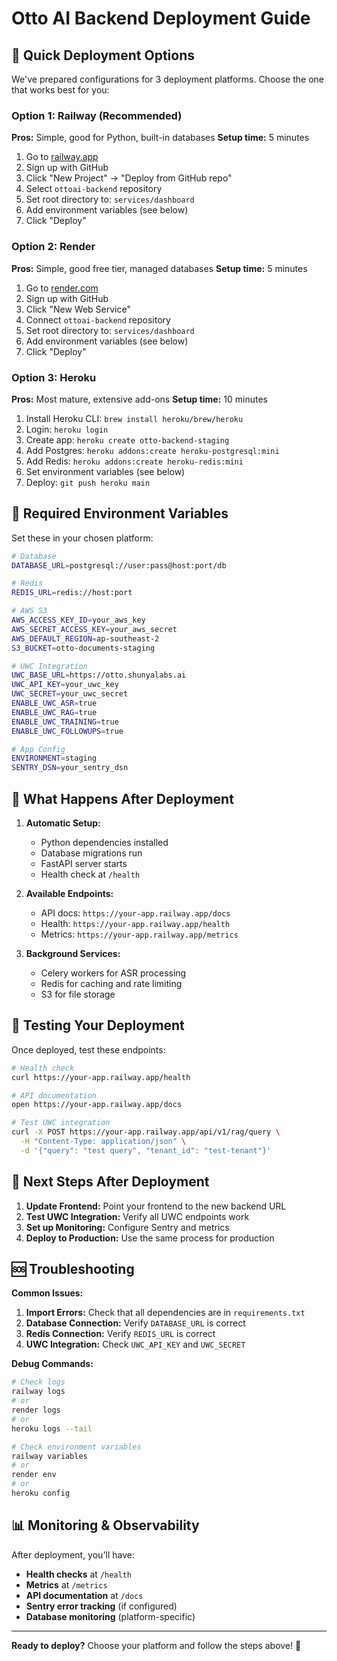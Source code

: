# Otto AI Backend Deployment Guide

## 🚀 Quick Deployment Options

We've prepared configurations for 3 deployment platforms. Choose the one that works best for you:

### Option 1: Railway (Recommended)
**Pros:** Simple, good for Python, built-in databases
**Setup time:** 5 minutes

1. Go to [railway.app](https://railway.app)
2. Sign up with GitHub
3. Click "New Project" → "Deploy from GitHub repo"
4. Select `ottoai-backend` repository
5. Set root directory to: `services/dashboard`
6. Add environment variables (see below)
7. Click "Deploy"

### Option 2: Render
**Pros:** Simple, good free tier, managed databases
**Setup time:** 5 minutes

1. Go to [render.com](https://render.com)
2. Sign up with GitHub
3. Click "New Web Service"
4. Connect `ottoai-backend` repository
5. Set root directory to: `services/dashboard`
6. Add environment variables (see below)
7. Click "Deploy"

### Option 3: Heroku
**Pros:** Most mature, extensive add-ons
**Setup time:** 10 minutes

1. Install Heroku CLI: `brew install heroku/brew/heroku`
2. Login: `heroku login`
3. Create app: `heroku create otto-backend-staging`
4. Add Postgres: `heroku addons:create heroku-postgresql:mini`
5. Add Redis: `heroku addons:create heroku-redis:mini`
6. Set environment variables (see below)
7. Deploy: `git push heroku main`

## 🔧 Required Environment Variables

Set these in your chosen platform:

```bash
# Database
DATABASE_URL=postgresql://user:pass@host:port/db

# Redis
REDIS_URL=redis://host:port

# AWS S3
AWS_ACCESS_KEY_ID=your_aws_key
AWS_SECRET_ACCESS_KEY=your_aws_secret
AWS_DEFAULT_REGION=ap-southeast-2
S3_BUCKET=otto-documents-staging

# UWC Integration
UWC_BASE_URL=https://otto.shunyalabs.ai
UWC_API_KEY=your_uwc_key
UWC_SECRET=your_uwc_secret
ENABLE_UWC_ASR=true
ENABLE_UWC_RAG=true
ENABLE_UWC_TRAINING=true
ENABLE_UWC_FOLLOWUPS=true

# App Config
ENVIRONMENT=staging
SENTRY_DSN=your_sentry_dsn
```

## 🎯 What Happens After Deployment

1. **Automatic Setup:**
   - Python dependencies installed
   - Database migrations run
   - FastAPI server starts
   - Health check at `/health`

2. **Available Endpoints:**
   - API docs: `https://your-app.railway.app/docs`
   - Health: `https://your-app.railway.app/health`
   - Metrics: `https://your-app.railway.app/metrics`

3. **Background Services:**
   - Celery workers for ASR processing
   - Redis for caching and rate limiting
   - S3 for file storage

## 🧪 Testing Your Deployment

Once deployed, test these endpoints:

```bash
# Health check
curl https://your-app.railway.app/health

# API documentation
open https://your-app.railway.app/docs

# Test UWC integration
curl -X POST https://your-app.railway.app/api/v1/rag/query \
  -H "Content-Type: application/json" \
  -d '{"query": "test query", "tenant_id": "test-tenant"}'
```

## 🔄 Next Steps After Deployment

1. **Update Frontend:** Point your frontend to the new backend URL
2. **Test UWC Integration:** Verify all UWC endpoints work
3. **Set up Monitoring:** Configure Sentry and metrics
4. **Deploy to Production:** Use the same process for production

## 🆘 Troubleshooting

**Common Issues:**

1. **Import Errors:** Check that all dependencies are in `requirements.txt`
2. **Database Connection:** Verify `DATABASE_URL` is correct
3. **Redis Connection:** Verify `REDIS_URL` is correct
4. **UWC Integration:** Check `UWC_API_KEY` and `UWC_SECRET`

**Debug Commands:**
```bash
# Check logs
railway logs
# or
render logs
# or
heroku logs --tail

# Check environment variables
railway variables
# or
render env
# or
heroku config
```

## 📊 Monitoring & Observability

After deployment, you'll have:
- **Health checks** at `/health`
- **Metrics** at `/metrics`
- **API documentation** at `/docs`
- **Sentry error tracking** (if configured)
- **Database monitoring** (platform-specific)

---

**Ready to deploy?** Choose your platform and follow the steps above! 🚀
